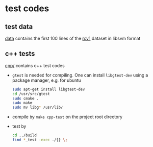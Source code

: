 # test codes

## test data

[data](data) contains the first 100 lines of the
[rcv1](https://www.csie.ntu.edu.tw/~cjlin/libsvmtools/datasets/binary.html#rcv1.binary)
dataset in libsvm format

## c++ tests
[cpp/](cpp/) contains c++ test codes

- `gtest` is needed for compiling. One can install `libgtest-dev` using a package
  manager, e.g. for ubuntu

  ```bash
  sudo apt-get install libgtest-dev
  cd /usr/src/gtest
  sudo cmake .
  sudo make
  sudo mv libg* /usr/lib/
  ```

- compile by `make cpp-test` on the project root directory

- test by
  ```bash
  cd ../build
  find *_test -exec ./{} \;
  ```
